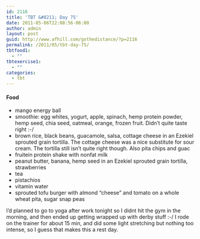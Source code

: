 ```yaml
---
id: 2116
title: 'TBT &#8211; Day 75'
date: 2011-05-06T22:08:56-06:00
author: admin
layout: post
guid: http://www.afhill.com/gothedistance/?p=2116
permalink: /2011/05/tbt-day-75/
tbtfood1:
  - ""
tbtexercise1:
  - ""
categories:
  - tbt
---
```

#### Food

  * mango energy ball
  * smoothie: egg whites, yogurt, apple, spinach, hemp protein powder, hemp seed, chia seed, oatmeal, orange, frozen fruit. Didn&#8217;t quite taste right :-/
  * brown rice, black beans, guacamole, salsa, cottage cheese in an Ezekiel sprouted grain tortilla. The cottage cheese was a nice substitute for sour cream. The tortilla still isn&#8217;t quite right though. Also pita chips and guac
  * fruitein protein shake with nonfat milk
  * peanut butter, banana, hemp seed in an Ezekiel sprouted grain tortilla, strawberries
  * tea
  * pistachios
  * vitamin water
  * sprouted tofu burger with almond &#8220;cheese&#8221; and tomato on a whole wheat pita, sugar snap peas

I&#8217;d planned to go to yoga after work tonight so I didnt hit the gym in the morning, and then ended up getting wrapped up with derby stuff :-/ I rode on the trainer for about 15 min, and did some light stretching but nothing too intense, so I guess that makes this a rest day.